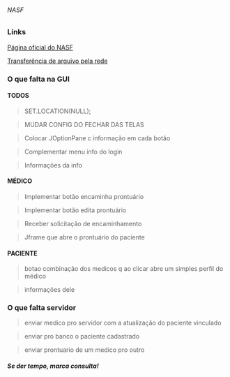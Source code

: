 ###### NASF 
### Links

[Página oficial do NASF](http://dab.saude.gov.br/portaldab/ape_nasf.php)

[Transferência de arquivo pela rede](https://www.devmedia.com.br/java-socket-transferencia-de-arquivos-pela-rede/32107)


### O que falta na GUI

#### TODOS

>SET.LOCATION(NULL);

>MUDAR CONFIG DO FECHAR DAS TELAS

>Colocar JOptionPane c informação em cada botão

>Complementar menu info do login

>Informações da info


#### MÉDICO

>Implementar botão encaminha prontuário

>Implementar botão edita prontuário

>Receber solicitação de encaminhamento

>Jframe que abre o prontuário do paciente


#### PACIENTE

>botao combinação dos medicos q ao clicar abre um simples perfil do médico

>informações dele



### O que falta servidor 

>enviar medico pro servidor com a atualização do paciente vinculado

>enviar pro banco o paciente cadastrado

>enviar prontuario de um medico pro outro


##### Se der tempo, marca consulta!